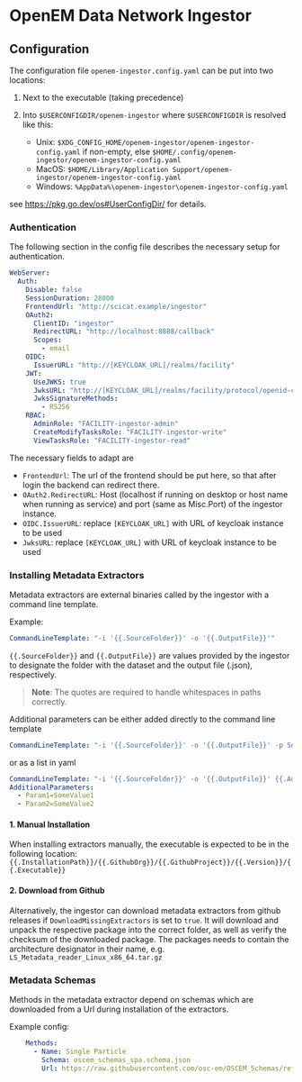 # OpenEM Data Network Ingestor

## Configuration

The configuration file `openem-ingestor.config.yaml` can be put into two locations:

1. Next to the executable (taking precedence)
2. Into `$USERCONFIGDIR/openem-ingestor` where `$USERCONFIGDIR` is resolved like this:

   - Unix: `$XDG_CONFIG_HOME/openem-ingestor/openem-ingestor-config.yaml` if non-empty, else `$HOME/.config/openem-ingestor/openem-ingestor-config.yaml`
   - MacOS: `$HOME/Library/Application Support/openem-ingestor/openem-ingestor-config.yaml`
   - Windows: `%AppData%\openem-ingestor\openem-ingestor-config.yaml`

  see <https://pkg.go.dev/os#UserConfigDir/> for details.

### Authentication

The following section in the config file describes the necessary setup for authentication.

```yaml
WebServer:
  Auth:
    Disable: false
    SessionDuration: 28800
    FrontendUrl: "http://scicat.example/ingestor"
    OAuth2:
      ClientID: "ingestor"
      RedirectURL: "http://localhost:8888/callback"
      Scopes:
        - email
    OIDC:
      IssuerURL: "http://[KEYCLOAK_URL]/realms/facility"
    JWT:
      UseJWKS: true
      JwksURL: "http://[KEYCLOAK_URL]/realms/facility/protocol/openid-connect/certs"
      JwksSignatureMethods:
        - RS256
    RBAC:
      AdminRole: "FACILITY-ingestor-admin"
      CreateModifyTasksRole: "FACILITY-ingestor-write"
      ViewTasksRole: "FACILITY-ingestor-read"
```

The necessary fields to adapt are

- `FrontendUrl`: The url of the frontend should be put here, so that after login the backend can redirect there.
- `OAuth2.RedirectURL`: Host (localhost if running on desktop or host name when running as service) and port (same as Misc.Port) of the ingestor instance.
- `OIDC.IssuerURL`: replace `[KEYCLOAK_URL]` with URL of keycloak instance to be used
- `JwksURL`: replace `[KEYCLOAK_URL]` with URL of keycloak instance to be used


### Installing Metadata Extractors

Metadata extractors are external binaries called by the ingestor with a command line template.

Example:

```yaml
CommandLineTemplate: "-i '{{.SourceFolder}}' -o '{{.OutputFile}}'"
```

`{{.SourceFolder}}` and `{{.OutputFile}}` are values provided by the ingestor to designate the folder with the dataset and the output file (.json), respectively.

> **Note**: The quotes are required to handle whitespaces in paths correctly.

Additional parameters can be either added directly to the command line template

```yaml
CommandLineTemplate: "-i '{{.SourceFolder}}' -o '{{.OutputFile}}' -p SomeValue"
```

or as a list in yaml

```yaml
CommandLineTemplate: "-i '{{.SourceFolder}}' -o '{{.OutputFile}}' {{.AdditionalParameters}}"`
AdditionalParameters:
  - Param1=SomeValue1
  - Param2=SomeValue2
```

#### 1. Manual Installation

When installing extractors manually, the executable is expected to be in the following location:
`{{.InstallationPath}}/{{.GithubOrg}}/{{.GithubProject}}/{{.Version}}/{{.Executable}}`

#### 2. Download from Github
  
Alternatively, the ingestor can download metadata extractors from github releases if `DownloadMissingExtractors` is set to `true`. It will download and unpack the respective package into the correct folder, as well as verify the checksum of the downloaded package.
The packages needs to contain the architecture designator in their name, e.g. `LS_Metadata_reader_Linux_x86_64.tar.gz`


### Metadata Schemas

Methods in the metadata extractor depend on schemas which are downloaded from a Url during installation of the extractors.

Example config:

```yaml
    Methods:
      - Name: Single Particle
        Schema: oscem_schemas_spa.schema.json
        Url: https://raw.githubusercontent.com/osc-em/OSCEM_Schemas/refs/heads/main/project/spa/jsonschema/oscem_schemas_spa.schema.json
     
```